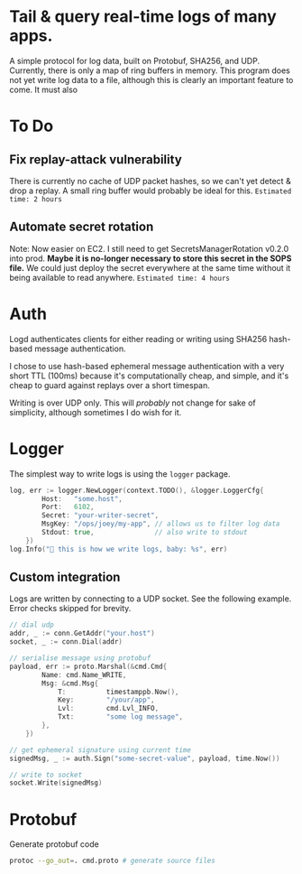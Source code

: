 # Tail & query real-time logs of many apps.
A simple protocol for log data, built on Protobuf, SHA256, and UDP.
Currently, there is only a map of ring buffers in memory.
This program does not yet write log data to a file, although this is clearly an important feature to come.
It must also 

# To Do
## Fix replay-attack vulnerability
There is currently no cache of UDP packet hashes, so we can't yet detect & drop a replay. A small ring buffer would probably be ideal for this.
`Estimated time: 2 hours`

## Automate secret rotation
Note: Now easier on EC2. I still need to get SecretsManagerRotation v0.2.0 into prod.
**Maybe it is no-longer necessary to store this secret in the SOPS file.**
We could just deploy the secret everywhere at the same time without it being available to read anywhere.
`Estimated time: 4 hours`

# Auth
Logd authenticates clients for either reading or writing using SHA256 hash-based message authentication.

I chose to use hash-based ephemeral message authentication with a very short TTL (100ms)
because it's computationally cheap, and simple, and it's cheap to guard against replays over a short timespan.

Writing is over UDP only. This will *probably* not change for sake of simplicity, although sometimes I do wish for it.

# Logger
The simplest way to write logs is using the `logger` package.
```go
log, err := logger.NewLogger(context.TODO(), &logger.LoggerCfg{
		Host:   "some.host",
		Port:   6102,
		Secret: "your-writer-secret",
		MsgKey: "/ops/joey/my-app", // allows us to filter log data
		Stdout: true,               // also write to stdout
	})
log.Info("🌱 this is how we write logs, baby: %s", err)
```

## Custom integration
Logs are written by connecting to a UDP socket.
See the following example. Error checks skipped for brevity.
```go
// dial udp
addr, _ := conn.GetAddr("your.host")
socket, _ := conn.Dial(addr)

// serialise message using protobuf
payload, err := proto.Marshal(&cmd.Cmd{
		Name: cmd.Name_WRITE,
		Msg: &cmd.Msg{
			T:          timestamppb.Now(),
			Key:        "/your/app",
			Lvl:        cmd.Lvl_INFO,
			Txt:        "some log message",
		},
	})

// get ephemeral signature using current time
signedMsg, _ := auth.Sign("some-secret-value", payload, time.Now())

// write to socket
socket.Write(signedMsg)
```

# Protobuf
Generate protobuf code
```bash
protoc --go_out=. cmd.proto # generate source files
```


